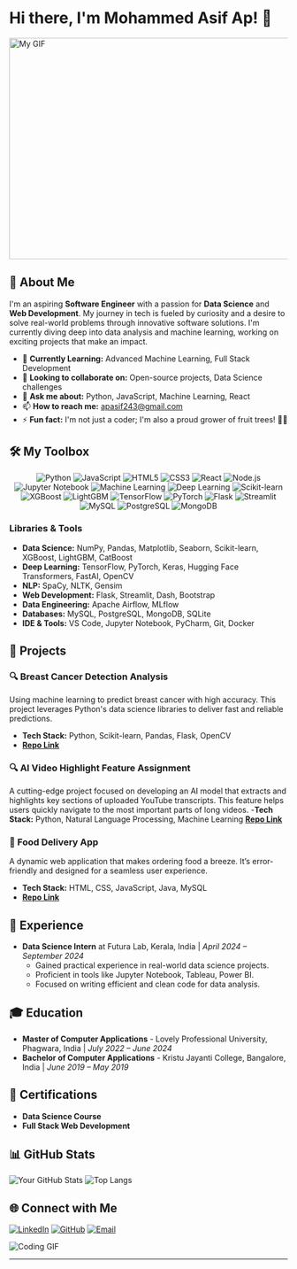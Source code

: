 # Hi there, I'm Mohammed Asif Ap! 👋
<img src="https://cdn.dribbble.com/users/416610/screenshots/4801105/media/be031f8d02ca8cc404d44be54ee2c493.gif" alt="My GIF" width="600" height="400">
           

## 🚀 About Me

I'm an aspiring **Software Engineer** with a passion for **Data Science** and **Web Development**. My journey in tech is fueled by curiosity and a desire to solve real-world problems through innovative software solutions. I'm currently diving deep into data analysis and machine learning, working on exciting projects that make an impact.

- 🌱 **Currently Learning:** Advanced Machine Learning, Full Stack Development
- 👯 **Looking to collaborate on:** Open-source projects, Data Science challenges
- 💬 **Ask me about:** Python, JavaScript, Machine Learning, React
- 📫 **How to reach me:** [apasif243@gmail.com](mailto:apasif243@gmail.com)
- ⚡ **Fun fact:** I'm not just a coder; I'm also a proud grower of fruit trees! 🍋🥭
## 🛠️ My Toolbox

<div align="center">
  <img src="https://img.shields.io/badge/-Python-3776AB?style=for-the-badge&logo=python&logoColor=white" alt="Python"/>
  <img src="https://img.shields.io/badge/-JavaScript-F7DF1E?style=for-the-badge&logo=javascript&logoColor=black" alt="JavaScript"/>
  <img src="https://img.shields.io/badge/-HTML5-E34F26?style=for-the-badge&logo=html5&logoColor=white" alt="HTML5"/>
  <img src="https://img.shields.io/badge/-CSS3-1572B6?style=for-the-badge&logo=css3&logoColor=white" alt="CSS3"/>
  <img src="https://img.shields.io/badge/-React-61DAFB?style=for-the-badge&logo=react&logoColor=black" alt="React"/>
  <img src="https://img.shields.io/badge/-Node.js-339933?style=for-the-badge&logo=node.js&logoColor=white" alt="Node.js"/>
  <img src="https://img.shields.io/badge/-Jupyter_Notebook-F37626?style=for-the-badge&logo=jupyter&logoColor=white" alt="Jupyter Notebook"/>
  <img src="https://img.shields.io/badge/-Machine_Learning-FF6F00?style=for-the-badge&logo=tensorflow&logoColor=white" alt="Machine Learning"/>
  <img src="https://img.shields.io/badge/-Deep_Learning-FF6F00?style=for-the-badge&logo=pytorch&logoColor=white" alt="Deep Learning"/>
  <img src="https://img.shields.io/badge/-Scikit--learn-FF6F00?style=for-the-badge&logo=scikit-learn&logoColor=white" alt="Scikit-learn"/>
  <img src="https://img.shields.io/badge/-XGBoost-3E3D40?style=for-the-badge&logo=xgboost&logoColor=white" alt="XGBoost"/>
  <img src="https://img.shields.io/badge/-LightGBM-9E1F63?style=for-the-badge&logo=lightgbm&logoColor=white" alt="LightGBM"/>
  <img src="https://img.shields.io/badge/-TensorFlow-FF6F00?style=for-the-badge&logo=tensorflow&logoColor=white" alt="TensorFlow"/>
  <img src="https://img.shields.io/badge/-PyTorch-EE4C2C?style=for-the-badge&logo=pytorch&logoColor=white" alt="PyTorch"/>
  <img src="https://img.shields.io/badge/-Flask-000000?style=for-the-badge&logo=flask&logoColor=white" alt="Flask"/>
  <img src="https://img.shields.io/badge/-Streamlit-FF4B00?style=for-the-badge&logo=streamlit&logoColor=white" alt="Streamlit"/>
  <img src="https://img.shields.io/badge/-MySQL-4479A1?style=for-the-badge&logo=mysql&logoColor=white" alt="MySQL"/>
  <img src="https://img.shields.io/badge/-PostgreSQL-336791?style=for-the-badge&logo=postgresql&logoColor=white" alt="PostgreSQL"/>
  <img src="https://img.shields.io/badge/-MongoDB-47A248?style=for-the-badge&logo=mongodb&logoColor=white" alt="MongoDB"/>
</div>


### Libraries & Tools
- **Data Science:** NumPy, Pandas, Matplotlib, Seaborn, Scikit-learn, XGBoost, LightGBM, CatBoost
- **Deep Learning:** TensorFlow, PyTorch, Keras, Hugging Face Transformers, FastAI, OpenCV
- **NLP:** SpaCy, NLTK, Gensim
- **Web Development:** Flask, Streamlit, Dash, Bootstrap
- **Data Engineering:** Apache Airflow, MLflow
- **Databases:** MySQL, PostgreSQL, MongoDB, SQLite
- **IDE & Tools:** VS Code, Jupyter Notebook, PyCharm, Git, Docker

## 🌟 Projects
### 🔍 Breast Cancer Detection Analysis
Using machine learning to predict breast cancer with high accuracy. This project leverages Python's data science libraries to deliver fast and reliable predictions.
- **Tech Stack:** Python, Scikit-learn, Pandas, Flask, OpenCV
- **[Repo Link](https://github.com/markasif/Breast-Cancer-Analysis-Using-Machine-Learning.git)**

### 🔍 AI Video Highlight Feature Assignment
A cutting-edge project focused on developing an AI model that extracts and highlights key sections of uploaded YouTube transcripts. This feature helps users quickly navigate to the most important parts of long videos.
-**Tech Stack:** Python, Natural Language Processing, Machine Learning
**[Repo Link](https://github.com/markasif/AI-Video-Highlight-Feature-Assignment.git)**

### 🍔 Food Delivery App
A dynamic web application that makes ordering food a breeze. It’s error-friendly and designed for a seamless user experience.
- **Tech Stack:** HTML, CSS, JavaScript, Java, MySQL
- **[Repo Link](https://github.com/markasif/food-panda.git)**

## 💼 Experience

- **Data Science Intern** at Futura Lab, Kerala, India | *April 2024 – September 2024*
  - Gained practical experience in real-world data science projects.
  - Proficient in tools like Jupyter Notebook, Tableau, Power BI.
  - Focused on writing efficient and clean code for data analysis.

## 🎓 Education

- **Master of Computer Applications** - Lovely Professional University, Phagwara, India | *July 2022 – June 2024*
- **Bachelor of Computer Applications** - Kristu Jayanti College, Bangalore, India | *June 2019 – May 2019*

## 🏅 Certifications

- **Data Science Course**
- **Full Stack Web Development**

## 📊 GitHub Stats

![Your GitHub Stats](https://github-readme-stats.vercel.app/api?username=markasif&show_icons=true&theme=tokyonight)
![Top Langs](https://github-readme-stats.vercel.app/api/top-langs/?username=markasif&layout=compact&theme=tokyonight)

## 🌐 Connect with Me

[![LinkedIn](https://img.shields.io/badge/-LinkedIn-0077B5?style=flat&logo=linkedin&logoColor=white)](https://www.linkedin.com/in/asifap7/)
[![GitHub](https://img.shields.io/badge/-GitHub-181717?style=flat&logo=github&logoColor=white)](https://github.com/markasif)
[![Email](https://img.shields.io/badge/-Email-D14836?style=flat&logo=gmail&logoColor=white)](mailto:apasif243@gmail.com)

![Coding GIF](https://media.giphy.com/media/3oKIPEqDGUULpEU0aQ/giphy.gif)

---
